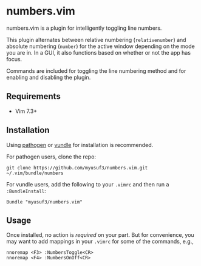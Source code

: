 numbers.vim
===========

numbers.vim is a plugin for intelligently toggling line numbers.

This plugin alternates between relative numbering (`relativenumber`) and
absolute numbering (`number`) for the active window depending on the mode
you are in. In a GUI, it also functions based on whether or not the app has
focus.

Commands are included for toggling the line numbering method and for enabling
and disabling the plugin.


Requirements
------------

  - Vim 7.3+


Installation
------------

Using [pathogen][p] or [vundle][v] for installation is recommended.

For pathogen users, clone the repo:

    git clone https://github.com/myusuf3/numbers.vim.git ~/.vim/bundle/numbers

For vundle users, add the following to your `.vimrc` and then run
a `:BundleInstall`:

    Bundle "myusuf3/numbers.vim"


Usage
-----

Once installed, no action is *required* on your part. But for convenience, you
may want to add mappings in your `.vimrc` for some of the commands, e.g.,

    nnoremap <F3> :NumbersToggle<CR>
    nnoremap <F4> :NumbersOnOff<CR>


[p]: https://github.com/tpope/vim-pathogen
[v]: https://github.com/gmarik/vundle
